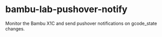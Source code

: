 # bambu-lab-pushover-notify
Monitor the Bambu X1C and send pushover notifications on gcode_state changes.
